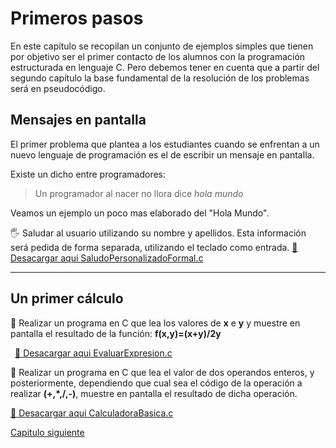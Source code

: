# **Primeros pasos**

En este capítulo se recopilan un conjunto de ejemplos simples que tienen por objetivo ser el primer contacto de los alumnos con la programación estructurada en lenguaje C. Pero debemos tener en cuenta que a partir del segundo capítulo la base fundamental de la resolución de los problemas será en pseudocódigo.

## Mensajes en pantalla


 El primer problema que plantea a los estudiantes cuando se enfrentan a un nuevo lenguaje de programación es el de escribir un mensaje en pantalla.

 Existe un dicho entre programadores:

>Un programador al nacer no llora dice *hola mundo*

Veamos un ejemplo un poco mas elaborado del "Hola Mundo".

:raised_hand_with_fingers_splayed: Saludar al usuario utilizando su nombre y apellidos. Esta información será pedida de forma separada, utilizando el teclado como entrada. [:arrow_down_small: Desacargar aqui  SaludoPersonalizadoFormal.c](https://github.com/MaterialesProgramacion/CuadernoProblemas/blob/master/Primeros_pasos/SaludoPersonalizadoFormal.c)


*********

## Un primer cálculo

 :abacus:  Realizar un programa en C que lea los valores de **x** e **y** y muestre en pantalla el resultado de la función:
**f(x,y)=(x+y)/2y**

 &ensp;[:arrow_down_small: Desacargar aqui  EvaluarExpresion.c](https://github.com/MaterialesProgramacion/CuadernoProblemas/blob/master/Primeros_pasos/EvaluarExpresion.c)

:abacus:  Realizar un programa en C que lea el valor de dos operandos enteros, y posteriormente, dependiendo que cual sea el código  de la operación a realizar **(+,*,/,-)**, muestre en pantalla el resultado de dicha operación.

[:arrow_down_small: Desacargar aqui  CalculadoraBasica.c](https://github.com/MaterialesProgramacion/CuadernoProblemas/blob/master/Primeros_pasos/CalculadoraBasica.c)



[Capitulo siguiente](https://github.com/MaterialesProgramacion/CuadernoProblemas/blob/master/secuencia.md)
